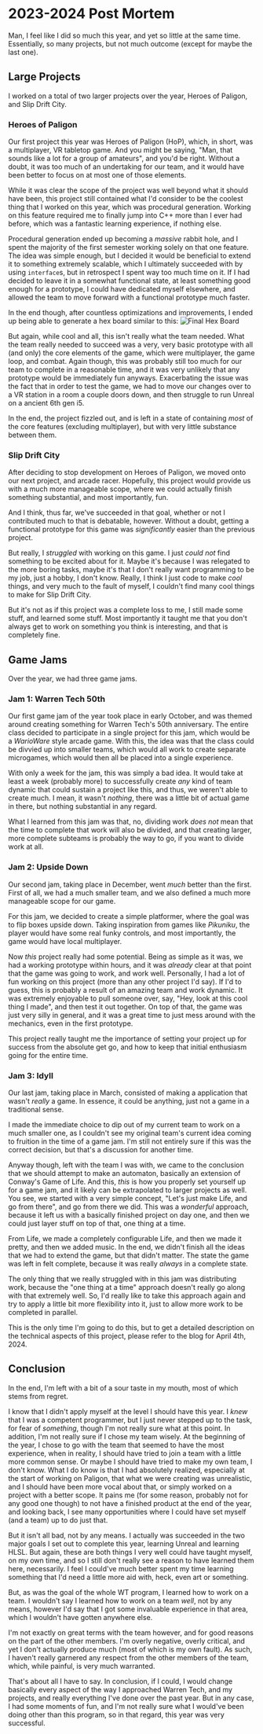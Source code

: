 # 2023-2024 Post Mortem

Man, I feel like I did so much this year, and yet so little at the same time.
Essentially, so many projects, but not much outcome (except for maybe the last one).

## Large Projects
I worked on a total of two larger projects over the year, Heroes of Paligon, and Slip Drift City.

### Heroes of Paligon
Our first project this year was Heroes of Paligon (HoP), which, in short, was a multiplayer, VR tabletop game.
And you might be saying, "Man, that sounds like a lot for a group of amateurs", and you'd be right.
Without a doubt, it was too much of an undertaking for our team, and it would have been better to focus on
at most one of those elements.

While it was clear the scope of the project was well beyond what it should have been, this project still contained
what I'd consider to be the coolest thing that I worked on this year, which was procedural generation.
Working on this feature required me to finally jump into C++ more than I ever had before, which was a fantastic
learning experience, if nothing else.

Procedural generation ended up becoming a _massive_ rabbit hole, and I spent the majority of the first
semester working solely on that one feature.
The idea was simple enough, but I decided it would be beneficial to extend it to something extremely scalable,
which I ultimately succeeded with by using `interface`s, but in retrospect I spent way too much time on it.
If I had decided to leave it in a somewhat functional state, at least something good enough for a prototype, I could
have dedicated myself elsewhere, and allowed the team to move forward with a functional prototype much faster.

In the end though, after countless optimizations and improvements, I ended up being able to generate a hex board
similar to this:
![Final Hex Board](images/new_board_gen.png)

But again, while cool and all, this isn't really what the team needed.
What the team really needed to succeed was a very, very basic prototype with all (and only) the core elements of the
game, which were multiplayer, the game loop, and combat.
Again though, this was probably still too much for our team to complete in a reasonable time, and it was very unlikely
that any prototype would be immediately fun anyways.
Exacerbating the issue was the fact that in order to test the game, we had to move our changes over to a VR station in
a room a couple doors down, and then struggle to run Unreal on a ancient 6th gen i5.

In the end, the project fizzled out, and is left in a state of containing _most_ of the core features (excluding
multiplayer), but with very little substance between them.

### Slip Drift City
After deciding to stop development on Heroes of Paligon, we moved onto our next project, and arcade racer.
Hopefully, this project would provide us with a much more manageable scope, where we could actually finish something
substantial, and most importantly, fun.

And I think, thus far, we've succeeded in that goal, whether or not I contributed much to that is debatable, however.
Without a doubt, getting a functional prototype for this game was _significantly_ easier than the previous project.

But really, I _struggled_ with working on this game.
I just _could not_ find something to be excited about for it.
Maybe it's because I was relegated to the more boring tasks, maybe it's that I don't really want programming to be my
job, just a hobby, I don't know.
Really, I think I just code to make _cool_ things, and very much to the fault of myself, I couldn't find many cool
things to make for Slip Drift City.

But it's not as if this project was a complete loss to me, I still made some stuff, and learned some stuff.
Most importantly it taught me that you don't always get to work on something you think is interesting, and that is
completely fine.

## Game Jams
Over the year, we had three game jams.

### Jam 1: Warren Tech 50th
Our first game jam of the year took place in early October, and was themed around creating something for Warren Tech's
50th anniversary.
The entire class decided to participate in a single project for this jam, which would be a _WarioWare_ style arcade game.
With this, the idea was that the class could be divvied up into smaller teams, which would all work to create separate
microgames, which would then all be placed into a single experience.

With only a week for the jam, this was simply a bad idea.
It would take at least a week (probably more) to successfully create _any_ kind of team dynamic that could sustain a
project like this, and thus, we weren't able to create much.
I mean, it wasn't _nothing_, there was a little bit of actual game in there, but nothing substantial in any regard.

What I learned from this jam was that, no, dividing work _does not_ mean that the time to complete that work will also
be divided, and that creating larger, more complete subteams is probably the way to go, if you want to divide work at all.

### Jam 2: Upside Down
Our second jam, taking place in December, went _much_ better than the first.
First of all, we had a much smaller team, and we also defined a much more manageable scope for our game.

For this jam, we decided to create a simple platformer, where the goal was to flip boxes upside down.
Taking inspiration from games like _Pikuniku_, the player would have some real funky controls, and most importantly,
the game would have local multiplayer.

Now _this_ project really had some potential.
Being as simple as it was, we had a working prototype within hours, and it was _already_ clear at that point that
the game was going to work, and work well.
Personally, I had a lot of fun working on this project (more than any other project I'd say).
If I'd to guess, this is probably a result of an amazing team and work dynamic.
It was extremely enjoyable to pull someone over, say, "Hey, look at this cool thing I made", and then test it out together.
On top of that, the game was just very silly in general, and it was a great time to just mess around with the mechanics,
even in the first prototype.

This project really taught me the importance of setting your project up for success from the absolute get go, and
how to keep that initial enthusiasm going for the entire time.

### Jam 3: Idyll
Our last jam, taking place in March, consisted of making a application that wasn't _really_ a game.
In essence, it could be anything, just not a game in a traditional sense.

I made the immediate choice to dip out of my current team to work on a much smaller one, as I couldn't see my original
team's current idea coming to fruition in the time of a game jam.
I'm still not entirely sure if this was the correct decision, but that's a discussion for another time.

Anyway though, left with the team I was with, we came to the conclusion that we should attempt to make an automaton,
basically an extension of Conway's Game of Life.
And this, _this_ is how you properly set yourself up for a game jam, and it likely can be extrapolated to larger 
projects as well.
You see, we started with a very simple concept, "Let's just make Life, and go from there", and go from there we did.
This was a _wonderful_ approach, because it left us with a basically finished project on day one, and then we could
just layer stuff on top of that, one thing at a time.

From Life, we made a completely configurable Life, and then we made it pretty, and then we added music.
In the end, we didn't finish all the ideas that we had to extend the game, but that didn't matter.
The state the game was left in felt complete, because it was really _always_ in a complete state.

The only thing that we really struggled with in this jam was distributing work, because the "one thing at a time"
approach doesn't really go along with that extremely well.
So, I'd really like to take this approach again and try to apply a little bit more flexibility into it, just to allow
more work to be completed in parallel.

This is the only time I'm going to do this, but to get a detailed description on the technical aspects of this project,
please refer to the blog for April 4th, 2024.

## Conclusion
In the end, I'm left with a bit of a sour taste in my mouth, most of which stems from regret.

I know that I didn't apply myself at the level I should have this year.
I _knew_ that I was a competent programmer, but I just never stepped up to the task, for fear of _something_, though I'm not
really sure what at this point. 
In addition, I'm not really sure if I chose my team wisely.
At the beginning of the year, I chose to go with the team that seemed to have the most experience, when in reality,
I should have tried to join a team with a little more common sense.
Or maybe I should have tried to make my own team, I don't know.
What I do know is that I had absolutely realized, especially at the start of working on Paligon, that what we were
creating was unrealistic, and I should have been more vocal about that, or simply worked on a project with a better
scope.
It pains me (for some reason, probably not for any good one though) to not have a finished product at the end of the
year, and looking back, I see many opportunities where I could have set myself (and a team) up to do just that.

But it isn't all bad, not by any means.
I actually was succeeded in the two major goals I set out to complete this year, learning Unreal and learning HLSL.
But again, these are both things I very well could have taught myself, on my own time, and so I still don't really
see a reason to have learned them here, necessarily.
I feel I could've much better spent my time learning something that I'd need a little more aid with, heck, even art
or something.

But, as was the goal of the whole WT program, I learned how to work on a team.
I wouldn't say I learned how to work on a team _well_, not by any means, however I'd say that I got some invaluable
experience in that area, which I wouldn't have gotten anywhere else.

I'm not exactly on great terms with the team however, and for good reasons on the part of the other members.
I'm overly negative, overly critical, and yet I don't actually produce much (most of which is my own fault).
As such, I haven't really garnered any respect from the other members of the team, which, while painful, is very much
warranted.

That's about all I have to say.
In conclusion, if I could, I would change basically every aspect of the way I approached Warren Tech, and my projects,
and really everything I've done over the past year.
But in any case, I had some moments of fun, and I'm not really sure what I would've been doing other than this program,
so in that regard, this year was very successful.
